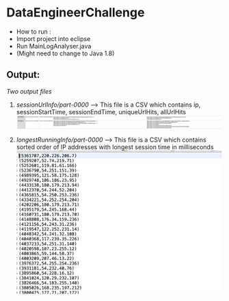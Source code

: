 # DataEngineerChallenge

* How to run :
* Import project into eclipse
* Run MainLogAnalyser.java
* (Might need to change to Java 1.8)

## Output:

*Two output files*

1. *sessionUrlInfo/part-0000* --> This file is a CSV which contains ip, sessionStartTime, sessionEndTime, uniqueUrlHits, allUrlHits
![alt text](https://github.com/shubhambaldava/data-engineering/blob/master/accessInfo.png?raw=true)


2. *longestRunningInfo/part-0000* --> This file is a CSV which contains sorted order of IP addresses with longest session time in milliseconds
![alt text](https://github.com/shubhambaldava/data-engineering/blob/master/longestSessionIp.png?raw=true)

